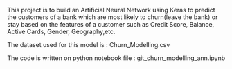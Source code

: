 This project is to build an Artificial Neural Network using Keras to predict
the customers of a bank which are most likely to churn(leave the bank) or stay based
on the features of a customer such as Credit Score, Balance, Active Cards, Gender,
Geography,etc.

The dataset used for this model is :
Churn_Modelling.csv

The code is written on python notebook file :
git_churn_modelling_ann.ipynb
